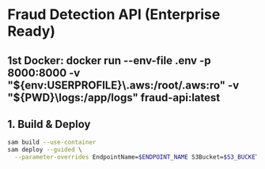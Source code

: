 # Fraud Detection API (Enterprise Ready)
## 1st Docker: docker run --env-file .env -p 8000:8000 -v "${env:USERPROFILE}\.aws:/root/.aws:ro" -v "${PWD}\logs:/app/logs" fraud-api:latest
## 1. Build & Deploy
```bash
sam build --use-container
sam deploy --guided \
  --parameter-overrides EndpointName=$ENDPOINT_NAME S3Bucket=$S3_BUCKET


